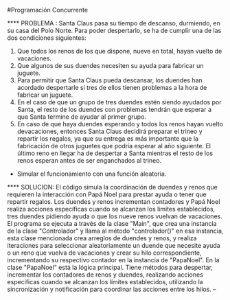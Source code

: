 #Programación Concurrente

**** PROBLEMA :
Santa Claus pasa su tiempo de descanso, durmiendo, en su casa del Polo Norte. Para poder despertarlo, se ha de cumplir una de las dos condiciones siguientes:
1. Que todos los renos de los que dispone, nueve en total, hayan vuelto de vacaciones.
2. Que algunos de sus duendes necesiten su ayuda para fabricar un juguete.
3. Para permitir que Santa Claus pueda descansar, los duendes han acordado despertarle si tres de ellos tienen problemas a la hora de fabricar un juguete.
4. En el caso de que un grupo de tres duendes estén siendo ayudados por Santa, el resto de los duendes con problemas tendrán que esperar a que Santa termine de ayudar al primer grupo.
5. En caso de que haya duendes esperando y todos los renos hayan vuelto devacaciones, entonces Santa Claus decidirá preparar el trineo y repartir los
regalos, ya que su entrega es más importante que la fabricación de otros juguetes que podría esperar al año siguiente. El último reno en llegar ha de
despertar a Santa mientras el resto de los renos esperan antes de ser enganchados al trineo.
- Simular el funcionamiento con una función aleatoria.

**** SOLUCION:
El código simula la coordinación de duendes y renos que requieren la interacción con Papá Noel para prestar ayuda o tener que repartir regalos. 
Los duendes y renos incrementan contadores y Papá Noel realiza acciones específicas cuando se alcanzan los limites establecidos, tres duendes pidiendo ayuda o que los nueve renos vuelvan de vacaciones.
El programa se ejecuta a través de la clase "Main", que crea una instancia de la clase "Controlador" y llama al método "controlador()" en esa instancia, 
esta clase mencionada crea arreglos de duendes y renos, y realiza iteraciones para seleccionar aleatoriamente un duende que necesite ayuda o un reno que vuelva
de vacaciones y crear su hilo correspondiente, incrementando su respectivo contador en la instancia de "PapaNoel". En la clase "PapaNoel" está la lógica principal.
Tiene métodos para despertar, incrementar los contadores de renos y duendes, realizando acciones específicas cuando se alcanzan los límites
establecidos, utilizando la sincronización y notificación para coordinar las acciones entre los hilos. –
